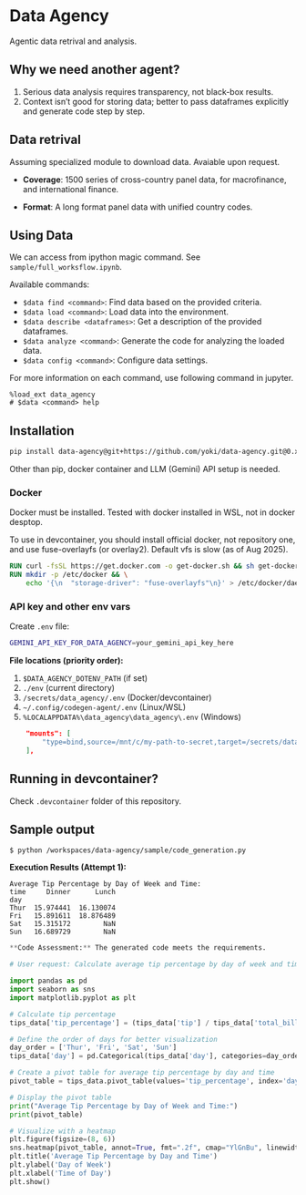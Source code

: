 # Data Agency
Agentic data retrival and analysis. 

## Why we need another agent?
1. Serious data analysis requires transparency, not black-box results.
2. Context isn’t good for storing data; better to pass dataframes explicitly and generate code step by step.

## Data retrival
Assuming specialized module to download data. Avaiable upon request. 

* **Coverage**: 1500 series of cross-country panel data, for macrofinance, and international finance. 

* **Format**: A long format panel data with unified country codes.

## Using Data
We can access from ipython magic command. See `sample/full_worksflow.ipynb`.

Available commands:
- `$data find <command>`: Find data based on the provided criteria.
- `$data load <command>`: Load data into the environment.
- `$data describe <dataframes>`: Get a description of the provided dataframes.
- `$data analyze <command>`: Generate the code for analyzing the loaded data.
- `$data config <command>`: Configure data settings.

For more information on each command, use following command in jupyter.
```
%load_ext data_agency
# $data <command> help
```


## Installation
```bash
pip install data-agency@git+https://github.com/yoki/data-agency.git@0.x.y
```

Other than pip, docker container and LLM (Gemini) API setup is needed.

### Docker
Docker must be installed. Tested with docker installed in WSL, not in docker desptop. 

To use in devcontainer, you should install official docker, not repository one, and use fuse-overlayfs (or overlay2). Default vfs is slow (as of Aug 2025). 
```dockerfile
RUN curl -fsSL https://get.docker.com -o get-docker.sh && sh get-docker.sh && rm get-docker.sh
RUN mkdir -p /etc/docker && \
    echo '{\n  "storage-driver": "fuse-overlayfs"\n}' > /etc/docker/daemon.json
```

### API key and other env vars
Create `.env` file:
```bash
GEMINI_API_KEY_FOR_DATA_AGENCY=your_gemini_api_key_here
```

**File locations (priority order):**
1. `$DATA_AGENCY_DOTENV_PATH` (if set)
2. `./env` (current directory)
3. `/secrets/data_agency/.env` (Docker/devcontainer)
4. `~/.config/codegen-agent/.env` (Linux/WSL)
5. `%LOCALAPPDATA%\data_agency\data_agency\.env` (Windows)

```json
    "mounts": [
        "type=bind,source=/mnt/c/my-path-to-secret,target=/secrets/data_agency,readonly",
    ],
```

## Running in devcontainer?
Check `.devcontainer` folder of this repository.



## Sample output
`
$ python /workspaces/data-agency/sample/code_generation.py
`

**Execution Results (Attempt 1):**
```
Average Tip Percentage by Day of Week and Time:
time     Dinner      Lunch
day                       
Thur  15.974441  16.130074
Fri   15.891611  18.876489
Sat   15.315172        NaN
Sun   16.689729        NaN

```


```python
**Code Assessment:** The generated code meets the requirements.

# User request: Calculate average tip percentage by day of week and time (lunch/dinner), create a pivot table, and visualize with a heatmap

import pandas as pd
import seaborn as sns
import matplotlib.pyplot as plt

# Calculate tip percentage
tips_data['tip_percentage'] = (tips_data['tip'] / tips_data['total_bill']) * 100

# Define the order of days for better visualization
day_order = ['Thur', 'Fri', 'Sat', 'Sun']
tips_data['day'] = pd.Categorical(tips_data['day'], categories=day_order, ordered=True)

# Create a pivot table for average tip percentage by day and time
pivot_table = tips_data.pivot_table(values='tip_percentage', index='day', columns='time', aggfunc='mean')

# Display the pivot table
print("Average Tip Percentage by Day of Week and Time:")
print(pivot_table)

# Visualize with a heatmap
plt.figure(figsize=(8, 6))
sns.heatmap(pivot_table, annot=True, fmt=".2f", cmap="YlGnBu", linewidths=.5)
plt.title('Average Tip Percentage by Day and Time')
plt.ylabel('Day of Week')
plt.xlabel('Time of Day')
plt.show()
```